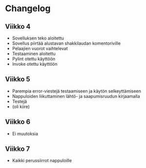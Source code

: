 # Changelog

## Viikko 4
* Sovelluksen teko aloitettu
* Sovellus piirtää alustavan shakkilaudan komentoriville
* Pelaajien vuorot vaihtelevat
* Testaaminen aloitettu
* Pylint otettu käyttöön
* Invoke otettu käyttöön

## Viikko 5
* Parempia error-viestejä testaamiseen ja käytön selkeyttämiseen
* Nappuloiden liikuttaminen lähtö- ja saapumisruudun kirjaamalla
* Testejä
* (oli kiire)

## Viikko 6
* Ei muutoksia

## Viikko 7
* Kaikki perussiirrot nappuloille
